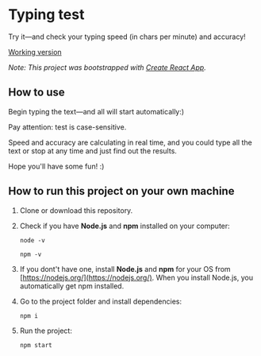 # Typing test

Try it—and check your typing speed (in chars per minute) and accuracy!

[Working version](https://Gina-K.github.io/typing_test)

*Note: This project was bootstrapped with [Create React App](https://github.com/facebook/create-react-app).*

## How to use

Begin typing the text—and all will start automatically:)

Pay attention: test is case-sensitive.

Speed and accuracy are calculating in real time, and you could type all the text or stop at any time and just find out
the results.

Hope you'll have some fun! :)

## How to run this project on your own machine

1. Clone or download this repository.


2. Check if you have **Node.js** and **npm** installed on your computer:
   
   `node -v`
   
   `npm -v`


3. If you dont't have one, install **Node.js** and **npm** for your OS from [https://nodejs.org/](https://nodejs.org/).
   When you install Node.js, you automatically get npm installed.
   

4. Go to the project folder and install dependencies:
   
   `npm i`


5. Run the project:
   
   `npm start`